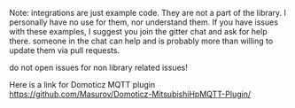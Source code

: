 Note: integrations are just example code. They are not a part of the library. I personally have no use for them, nor understand them.
If you have issues with these examples, I suggest you join the gitter chat and ask for help there. someone in the chat can help and is 
probably more than willing to update them via pull requests.

do not open issues for non library related issues!

Here is a link for Domoticz MQTT plugin
https://github.com/Masurov/Domoticz-MitsubishiHpMQTT-Plugin/
